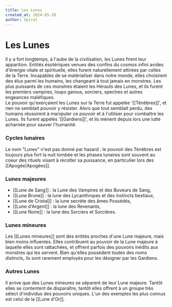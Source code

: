 ```yaml
---
title: Les Lunes
created_at: 2024-05-20
author: Spiral
---
```

# Les Lunes
Il y a fort longtemps, à l'aube de la civilisation, les Lunes firent leur apparition. Entités ésotériques venues des confins du cosmos infini avides d'énergie vitale et spirituelle, elles furent naturellement attirées par celles de la Terre. Incapables de se matérialiser dans notre monde, elles choisirent des élus parmi les humains, les changeant à tout jamais en monstres. Les plus puissants de ces monstres étaient les Hérauts des Lunes, et ils furent les premiers vampires, loups garous, sorciers, spectres et autres engeances maléfiques.  
Le pouvoir qu'exerçaient les Lunes sur la Terre fut appelée '[[Ténèbres]]', et rien ne semblait pouvoir y résister. Alors que tout semblait perdu, des humains réussirent à manipuler ce pouvoir et à l'utiliser pour combattre les Lunes. Ils furent appelés '[[Gardiens]]', et ils mènent depuis lors une lutte acharnée pour sauver l'humanité.
### Cycles lunaires
Le nom "Lunes" n'est pas donné par hasard : le pouvoir des Ténèbres est toujours plus fort la nuit tombée et les phases lunaires sont souvent au coeur des rituels visant à récolter sa puissance, en particulier lors des [[Apogée|Apogées]]. 
### Lunes majeures
- [[Lune de Sang]] : la Lune des Vampires et des Buveurs de Sang,
- [[Lune Brune]] : la lune des Lycanthropes et des instincts bestiaux, 
- [[Lune de Cristal]] : la lune secrète des âmes Possédés,
- [[Lune d'Argent]] : la lune des Revenants,
- [[Lune Noire]] : la lune des Sorciers et Sorcières.
### Lunes mineures
Les [[Lunes mineures]] sont des entités proches d'une Lune majeure, mais bien moins influentes. Elles contribuent au pouvoir de la Lune majeure à laquelle elles sont rattachées, et offrent parfois des pouvoirs inédits aux monstres qui les servent. Bien qu'elles possèdent toutes des noms distincts, ils sont rarement employés pour les désigner par les Gardiens. 
### Autres Lunes
Il arrive que des Lunes mineures se séparent de leur Lune majeure. Tantôt elles se contentent de disparaître, tantôt elles offrent à un groupe très sélect d'individus des pouvoirs uniques. L'un des exemples les plus connus est celui de la [[Lune d'Or]]. 